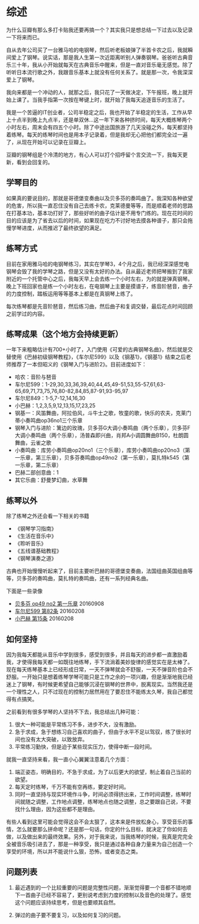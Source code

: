 # 综述

为什么豆瓣有那么多打卡贴我还要再搞一个？其实我只是想总结一下过去以及记录一下将来而已。

自从去年公司买了一台雅马哈的电钢琴，然后听老板娘弹了半首卡农之后，我就瞬间爱上了钢琴。说实话，那是我人生第一次近距离听别人弹奏钢琴。爸爸听古典音乐三十年，我从小开始就每天在古典音乐中醒来，但是一直对音乐毫无感觉。除了听听日本流行歌之外，我跟音乐基本上就没有任何关系了。就是那一次，令我深深爱上了钢琴。

我向来都是一个冲动的人，就那之后，我只花了一天做决定，下午报班，晚上就开始上课了。当我手指第一次按在琴键上时，就开始了我每天追逐音乐的生活了。

我是一个苦逼的IT创业者，公司半稳定之后，我也开始了半稳定的生活，工作从早上十点半到晚上九点半，还是单双休...这一年下来各种挤时间，每天大概练琴两个小时左右，周末会有四五个小时。除了中途出国旅游了几天没碰之外，每天都坚持着练琴。每天的练琴时间也是用本子记录着，但是我却无心把他们都完全过一遍了，从现在开始可以记录在豆瓣上。

豆瓣的钢琴组是个冷清的地方，有心人可以打个招呼留个言交流一下，我每天更新，看到会回复的。


## 学琴目的

如果真的要说目的，那就是哥德堡变奏曲以及贝多芬的奏鸣曲了。我深知各种欲望的危害，所以我一直忍住没有自己去练卡农，克莱德曼等等，而是顺着老师的思路在打基本功，基本功打好了，那些好听的曲子估计是不用专门练的。现在花时间的目的应该是为了省去以后的时间，如果现在吃力不讨好地去摸各种谱子，那只会拖慢学琴进度，从而推迟了最终欲望的满足。

## 练琴方式

目前在家用雅马哈的电钢琴练习，其实在学琴3，4个月之后，我已经深深感觉电钢琴会毁了我的学琴之路，但是又没有太好的办法。自从最近老师把琴搬到了我家附近的一个托管中心之后，我每天早上会去练一个小时左右，为的就是弹真钢琴。晚上下班回家也是练一个小时左右，在电钢琴上主要是摸谱子，练音阶琶音，曲子的力度控制，踏板运用等等基本上都是在真钢琴上练了。

每次练琴都是先音阶琶音，然后练习曲，然后曲子和复调交替，最后花点时间回顾之前学过的内容。

## 练琴成果（这个地方会持续更新）

一年下来粗略估计有700+小时了，入门使用《可爱的古典钢琴名曲》，然后就是交替使用《巴赫初级钢琴教程》，《车尔尼599》以及《钢基1》，《钢基1》结束之后老师推荐了一本但昭义的《钢琴入门与进阶2》。目前进度如下：

+ 哈农：音阶与琶音
+ 车尔尼599：1-29,30,33,36,39,40,44,45,49-51,53,55-57,61,63-65,69,71,73,75,76,80-82,84,85,87-91,93-95,97
+ 车尔尼849：1-5,7-12,14,16,30
+ 小巴赫：1,2,3,5,9,12,13,15,17,23,25
+ 钢基一：风笛舞曲，阿拉伯风，斗牛士之歌，牧童的歌，快乐的农夫，克莱门蒂小奏鸣曲op36no1三个乐章
+ 钢琴入门与进阶：篱边的玫瑰，贝多芬G大调小奏鸣曲（两个乐章），贝多芬F大调小奏鸣曲（两个乐章），汤普森即兴曲，肖邦A小调圆舞曲B150，杜朗圆舞曲，云雀之歌
+ 小奏鸣曲：库劳小奏鸣曲op20no1（三个乐章），库劳小奏鸣曲op20no3（第一乐章，第三乐章），贝多芬奏鸣曲op49no2（第一乐章），莫扎特k545（第一乐章，第二乐章）
+ 巴赫二部创意曲：1
+ 其它乐曲：舒曼梦幻曲，水草舞

## 练琴以外

除了练琴之外还会看一下相关的书籍

+ 《钢琴学习指南》
+ 《生活在音乐中》
+ 《聆听音乐》
+ 《五线谱基础教程》
+ 《钢琴演奏之道》

古典也开始慢慢听起来了，目前主要听巴赫的哥德堡变奏曲，法国组曲英国组曲等等，贝多芬的奏鸣曲，莫扎特的奏鸣曲，还有一系列经典名曲。

下面是一些录像

+ [贝多芬 op49 no2 第一乐章](http://v.youku.com/v_show/id_XMTcxNzA0MTU4OA==.html) 20160908
+ [车尔尼599 第82条](http://v.youku.com/v_show/id_XMTQ2NzQ4OTE0NA==.html) 20160208
+ [小巴赫 第15条](http://v.youku.com/v_show/id_XMTQ2OTgwMDU0NA==.html) 20160208


## 如何坚持

因为我每天都能从音乐中学到很多，感受到很多，并且每天的进步都一直激励着我，才使得我每天都一如既往地练琴，手下流淌着美妙旋律的感觉实在是太棒了。现在每天练琴基本上已经形成日常，一天不弹琴就会不舒服，一天不弹音阶也会不舒服。一开始只是想着练琴学琴可能只是工作之余的一项兴趣，但是渐渐地我已经迷上了钢琴，有时候更希望自己能够沉浸在钢琴的世界中，脱离现实。当然我还是一个理性之人，只不过现在的控制力居然用在了要忍住不能练太久琴，我自己都觉得有点搞笑。

之前看到有很多学琴的人坚持不下去，我总结出几种可能：

1. 很大一种可能是平常练习不多，进步不大，没有激励。
2. 急于求成，急于想练习自己喜欢的曲子，但由于水平不足以驾驭，练了很长时间也没有太大突破，以致放弃。
3. 平常练习勤快，但是迫于某些现实压力，使得中断一段时间。

就我一直坚持来看，我一直小心翼翼注意着几个方面：

1. 端正姿态，明确目的，不急于求成，为了以后更大的欲望，制止着自己当前的欲望。
2. 每天定时练琴，千万不能有空再练，要定好时间。
3. 同时一直坚持与现实环境作斗争，时间必须得挤出来，工作时间调整，练琴时间就随之调整，工作地点调整，练琴地点也随之调整，总之要跟自己说，不要找什么理由，因为这些都不是理由。

有些人看到这里可能会觉得这会不会太狠了，这本来是件放松身心，享受音乐的事情，怎么就要那么拼命呢？还是那一句话，你定的什么目标，就决定了你如何去做，以及做出来的最终效果。另外，对于我来说，当我练琴的时候，我真是完完全全被音乐吸引进去了，那是一种享受，我只是通过各种自身力量来为自己创造一个享受的环境，所以并不能说什么狠，恐怖，或者变态之类。

## 问题列表

1. 最近遇到的一个比较重要的问题是完整性问题，渐渐觉得要一个音都不错地顺下一首曲子已经不容易了，更别说考虑到力度的控制以及音色的处理了。感觉这个问题应该持续思考，但是也要顺其自然。

2. 弹过的曲子要不要复习，以及如何复习的问题。
